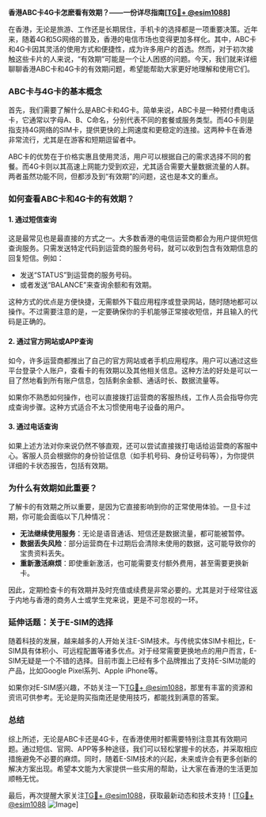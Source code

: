 **香港ABC卡4G卡怎麽看有效期？——一份详尽指南[[TG💪+ @esim1088](https://t.me/s/esim1088)]**

在香港，无论是旅游、工作还是长期居住，手机卡的选择都是一项重要决策。近年来，随着4G和5G网络的普及，香港的电信市场也变得更加多样化。其中，ABC卡和4G卡因其灵活的使用方式和便捷性，成为许多用户的首选。然而，对于初次接触这些卡片的人来说，“有效期”可能是一个让人困惑的问题。今天，我们就来详细聊聊香港ABC卡和4G卡的有效期问题，希望能帮助大家更好地理解和使用它们。

### ABC卡与4G卡的基本概念

首先，我们需要了解什么是ABC卡和4G卡。简单来说，ABC卡是一种预付费电话卡，它通常以字母A、B、C命名，分别代表不同的套餐或服务类型。而4G卡则是指支持4G网络的SIM卡，提供更快的上网速度和更稳定的连接。这两种卡在香港非常流行，尤其是在游客和短期逗留者中。

ABC卡的优势在于价格实惠且使用灵活，用户可以根据自己的需求选择不同的套餐。而4G卡则以其高速上网能力受到欢迎，尤其适合需要大量数据流量的人群。两者虽然功能不同，但都涉及到“有效期”的问题，这也是本文的重点。

### 如何查看ABC卡和4G卡的有效期？

#### 1. **通过短信查询**
这是最常见也是最直接的方式之一。大多数香港的电信运营商都会为用户提供短信查询服务。只需发送特定代码到运营商的服务号码，就可以收到包含有效期信息的回复短信。例如：
- 发送“STATUS”到运营商的服务号码。
- 或者发送“BALANCE”来查询余额和有效期。

这种方式的优点是方便快捷，无需额外下载应用程序或登录网站，随时随地都可以操作。不过需要注意的是，一定要确保你的手机能够正常接收短信，并且输入的代码是正确的。

#### 2. **通过官方网站或APP查询**
如今，许多运营商都推出了自己的官方网站或者手机应用程序。用户可以通过这些平台登录个人账户，查看卡的有效期以及其他相关信息。这种方法的好处是可以一目了然地看到所有账户信息，包括剩余金额、通话时长、数据流量等。

如果你不熟悉如何操作，也可以直接拨打运营商的客服热线，工作人员会指导你完成查询步骤。这种方式适合不太习惯使用电子设备的用户。

#### 3. **通过电话查询**
如果上述方法对你来说仍然不够直观，还可以尝试直接拨打电话给运营商的客服中心。客服人员会根据你的身份验证信息（如手机号码、身份证号码等），为你提供详细的卡状态报告，包括有效期。

### 为什么有效期如此重要？

了解卡的有效期之所以重要，是因为它直接影响到你的正常使用体验。一旦卡过期，你可能会面临以下几种情况：

- **无法继续使用服务**：无论是语音通话、短信还是数据流量，都可能被暂停。
- **数据丢失风险**：部分运营商在卡过期后会清除未使用的数据，这可能导致你的宝贵资料丢失。
- **重新激活麻烦**：即使重新激活，也可能需要支付额外费用，甚至需要更换新卡。

因此，定期检查卡的有效期并及时充值或续费是非常必要的。尤其是对于经常往返于内地与香港的商务人士或学生党来说，更是不可忽视的一环。

### 延伸话题：关于E-SIM的选择

随着科技的发展，越来越多的人开始关注E-SIM技术。与传统实体SIM卡相比，E-SIM具有体积小、可远程配置等诸多优点。对于经常需要更换地点的用户而言，E-SIM无疑是一个不错的选择。目前市面上已经有多个品牌推出了支持E-SIM功能的产品，比如Google Pixel系列、Apple iPhone等。

如果你对E-SIM感兴趣，不妨关注一下[TG💪+ @esim1088](https://t.me/s/esim1088)，那里有丰富的资源和资讯可供参考。无论是购买指南还是使用技巧，都能找到满意的答案。

### 总结

综上所述，无论是ABC卡还是4G卡，在香港使用时都需要特别注意其有效期问题。通过短信、官网、APP等多种途径，我们可以轻松掌握卡的状态，并采取相应措施避免不必要的麻烦。同时，随着E-SIM技术的兴起，未来或许会有更多创新的解决方案出现。希望本文能为大家提供一些实用的帮助，让大家在香港的生活更加顺畅无忧。

最后，再次提醒大家关注[TG💪+ @esim1088](https://t.me/s/esim1088)，获取最新动态和技术支持！[[TG💪+ @esim1088](https://t.me/s/esim1088) ![Image](https://i.postimg.cc/4NQfJmqS/Snipaste-2025-05-13-00-14-12.png)]